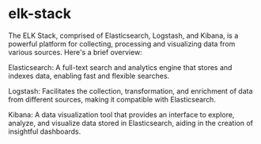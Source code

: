 # elk-stack
The ELK Stack, comprised of Elasticsearch, Logstash, and Kibana, is a powerful platform for collecting, processing and visualizing data from various sources. Here's a brief overview:

Elasticsearch: A full-text search and analytics engine that stores and indexes data, enabling fast and flexible searches.

Logstash: Facilitates the collection, transformation, and enrichment of data from different sources, making it compatible with Elasticsearch.

Kibana: A data visualization tool that provides an interface to explore, analyze, and visualize data stored in Elasticsearch, aiding in the creation of insightful dashboards.
